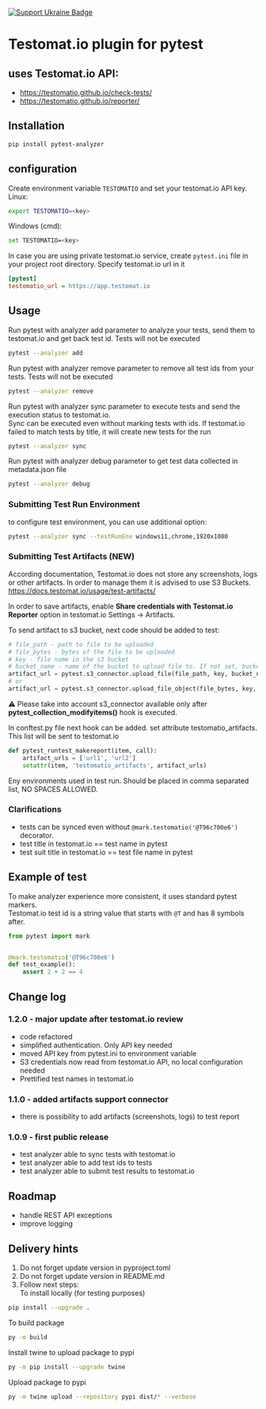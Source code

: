[![Support Ukraine Badge](https://bit.ly/support-ukraine-now)](https://github.com/support-ukraine/support-ukraine)
# Testomat.io plugin for pytest

## uses Testomat.io API:

- https://testomatio.github.io/check-tests/
- https://testomatio.github.io/reporter/

## Installation

```bash
pip install pytest-analyzer
```

## configuration

Create environment variable `TESTOMATIO` and set your testomat.io API key.
Linux:
```bash
export TESTOMATIO=<key>
```
Windows (cmd):
```bash
set TESTOMATIO=<key>
```

In case you are using private testomat.io service, create `pytest.ini` file in your project root directory. Specify
testomat.io url in it

```ini
[pytest]
testomatio_url = https://app.testomat.io

```

## Usage

Run pytest with analyzer add parameter to analyze your tests, send them to testomat.io and get back test id. Tests will
not be executed

```bash
pytest --analyzer add
```

Run pytest with analyzer remove parameter to remove all test ids from your tests. Tests will not be executed

```bash
pytest --analyzer remove
```

Run pytest with analyzer sync parameter to execute tests and send the execution status to testomat.io.  
Sync can be executed even without marking tests with ids. If testomat.io failed to match tests by title, it will create
new tests for the run

```bash
pytest --analyzer sync
```

Run pytest with analyzer debug parameter to get test data collected in metadata.json file

```bash
pytest --analyzer debug
```

### Submitting Test Run Environment

to configure test environment, you can use additional option:

```bash
pytest --analyzer sync --testRunEnv windows11,chrome,1920x1080
```

### Submitting Test Artifacts (NEW)

According documentation, Testomat.io does not store any screenshots,
logs or other artifacts. In order to manage them it is advised to use S3 Buckets.
https://docs.testomat.io/usage/test-artifacts/

In order to save artifacts, enable **Share credentials with Testomat.io Reporter** option in testomat.io Settings ->
Artifacts.

To send artifact to s3 bucket, next code should be added to test:

```python
# file_path - path to file to be uploaded
# file_bytes - bytes of the file to be uploaded
# key - file name in the s3 bucket
# bucket_name - name of the bucket to upload file to. If not set, bucket name from pytest.ini will be used, if set, overrides bucket name from pytest.ini
artifact_url = pytest.s3_connector.upload_file(file_path, key, bucket_name)
# or
artifact_url = pytest.s3_connector.upload_file_object(file_bytes, key, bucket_name)
```
⚠️ Please take into account s3_connector available only after **pytest_collection_modifyitems()** hook is executed. 

In conftest.py file next hook can be added. set attribute testomatio_artifacts. This list will be sent to testomat.io

```python
def pytest_runtest_makereport(item, call):
    artifact_urls = ['url1', 'url2']
    setattr(item, 'testomatio_artifacts', artifact_urls)
```

Eny environments used in test run. Should be placed in comma separated list, NO SPACES ALLOWED.

### Clarifications

- tests can be synced even without `@mark.testomatio('@T96c700e6')` decorator.
- test title in testomat.io == test name in pytest
- test suit title in testomat.io == test file name in pytest

## Example of test

To make analyzer experience more consistent, it uses standard pytest markers.  
Testomat.io test id is a string value that starts with `@T` and has 8 symbols after.

```python
from pytest import mark


@mark.testomatio('@T96c700e6')
def test_example():
    assert 2 + 2 == 4
```

## Change log

### 1.2.0 - major update after testomat.io review

- code refactored
- simplified authentication. Only API key needed
- moved API key from pytest.ini to environment variable
- S3 credentials now read from testomat.io API, no local configuration needed
- Prettified test names in testomat.io

### 1.1.0 - added artifacts support connector

- there is possibility to add artifacts (screenshots, logs) to test report

### 1.0.9 - first public release

- test analyzer able to sync tests with testomat.io
- test analyzer able to add test ids to tests
- test analyzer able to submit test results to testomat.io

## Roadmap

- handle REST API exceptions
- improve logging

## Delivery hints

1. Do not forget update version in pyproject.toml
2. Do not forget update version in README.md
3. Follow next steps:  
   To install locally (for testing purposes)

```bash
pip install --upgrade .
```

To build package

```bash
py -m build
```

Install twine to upload package to pypi

```bash
py -m pip install --upgrade twine
```

Upload package to pypi

```bash
py -m twine upload --repository pypi dist/* --verbose
```
